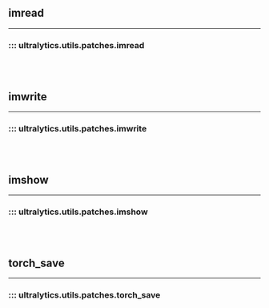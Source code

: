 ## imread
---
### ::: ultralytics.utils.patches.imread
<br><br>

## imwrite
---
### ::: ultralytics.utils.patches.imwrite
<br><br>

## imshow
---
### ::: ultralytics.utils.patches.imshow
<br><br>

## torch_save
---
### ::: ultralytics.utils.patches.torch_save
<br><br>
